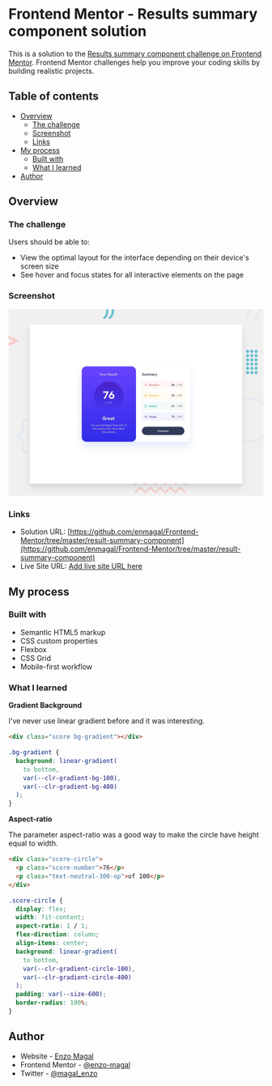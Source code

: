 # Frontend Mentor - Results summary component solution

This is a solution to the [Results summary component challenge on Frontend Mentor](https://www.frontendmentor.io/challenges/results-summary-component-CE_K6s0maV). Frontend Mentor challenges help you improve your coding skills by building realistic projects. 

## Table of contents

- [Overview](#overview)
  - [The challenge](#the-challenge)
  - [Screenshot](#screenshot)
  - [Links](#links)
- [My process](#my-process)
  - [Built with](#built-with)
  - [What I learned](#what-i-learned)
- [Author](#author)

## Overview

### The challenge

Users should be able to:

- View the optimal layout for the interface depending on their device's screen size
- See hover and focus states for all interactive elements on the page

### Screenshot

![](./design/desktop-preview.jpg)

### Links

- Solution URL: [https://github.com/enmagal/Frontend-Mentor/tree/master/result-summary-component](https://github.com/enmagal/Frontend-Mentor/tree/master/result-summary-component)
- Live Site URL: [Add live site URL here](https://your-live-site-url.com)

## My process

### Built with

- Semantic HTML5 markup
- CSS custom properties
- Flexbox
- CSS Grid
- Mobile-first workflow

### What I learned

**Gradient Background**

I've never use linear gradient before and it was interesting.

```html
<div class="score bg-gradient"></div>
```

```css
.bg-gradient {
  background: linear-gradient(
    to bottom,
    var(--clr-gradient-bg-100),
    var(--clr-gradient-bg-400)
  );
}
```

**Aspect-ratio**

The parameter aspect-ratio was a good way to make the circle have height equal to width.

```html
<div class="score-circle">
  <p class="score-number">76</p>
  <p class="text-neutral-300-op">of 100</p>
</div>
```

```css
.score-circle {
  display: flex;
  width: fit-content;
  aspect-ratio: 1 / 1;
  flex-direction: column;
  align-items: center;
  background: linear-gradient(
    to bottom,
    var(--clr-gradient-circle-100),
    var(--clr-gradient-circle-400)
  );
  padding: var(--size-600);
  border-radius: 100%;
}
```

## Author

- Website - [Enzo Magal](https://www.your-site.com)
- Frontend Mentor - [@enzo-magal](https://www.frontendmentor.io/profile/enzo-magal)
- Twitter - [@magal_enzo](https://twitter.com/magal_enzo)